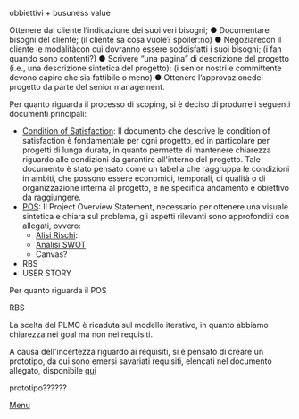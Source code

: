 

obbiettivi + busuness value

Ottenere dal cliente l’indicazione dei suoi veri bisogni;
 ● Documentarei bisogni del cliente; (il cliente sa cosa vuole? spoiler:no)
 ● Negoziarecon il cliente le modalitàcon cui dovranno essere soddisfatti i suoi bisogni; (i fan quando sono contenti?)
 ● Scrivere “una pagina” di descrizione del progetto (i.e., una descrizione sintetica del progetto); (i senior nostri e committente devono capire che sia fattibile o meno)
 ● Ottenere l’approvazionedel progetto da parte del senior management.


Per quanto riguarda il processo di scoping, si è deciso di produrre i seguenti documenti principali:
- [Condition of Satisfaction](../documentazione/scopingC/CoS.md): Il documento che descrive le condition of satisfaction è fondamentale per ogni progetto, ed in particolare per progetti di lunga durata, in quanto permette di mantenere chiarezza riguardo alle condizioni da garantire all'interno del progetto. Tale documento è stato pensato come un tabella che raggruppa le condizioni in ambiti, che possono essere economici, temporali, di qualità o di organizzazione interna al progetto, e ne specifica andamento e obiettivo da raggiungere.
- [POS](../documentazione/scopingC/POS.md): Il Project Overview Statement, necessario per ottenere una visuale sintetica e chiara sul problema, gli aspetti rilevanti sono approfonditi con allegati, ovvero:
    - [Alisi Rischi](../documentazione/scopingC/Analisi_rischi.md): 
    - [Analisi SWOT](../documentazione/scopingC/SWOT.md)
    - Canvas?
- RBS
- USER STORY

Per quanto riguarda il POS 

RBS

La scelta del PLMC è ricaduta sul modello iterativo, in quanto abbiamo chiarezza nei goal ma non nei requisiti.


A causa dell'incertezza riguardo ai requisiti, si è pensato di creare un prototipo, da cui sono emersi savariati requisiti, elencati nel documento allegato, disponibile [qui](../documentazione/scopingC/post_prototipo.md)

prototipo??????

[Menu](../index.md)